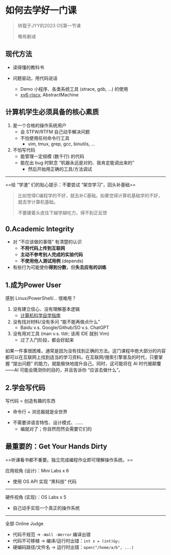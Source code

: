 # 如何去学好一门课
> 转载于JYY的2023 OS第一节课
> 
> 略有删减

## 现代方法
-   读得懂的教科书

-   问题驱动，用代码说话
    -   Demo 小程序、各类系统工具 (strace, gdb, ...) 的使用
    -   [xv6-riscv](https://github.com/mit-pdos/xv6-riscv), AbstractMachine

## 计算机学生必须具备的核心素质

1.  是一个合格的操作系统用户
    -   会 STFW/RTFM 自己动手解决问题
    -   不怕使用任何命令行工具
        -   vim, tmux, grep, gcc, binutils, ...
2.  不怕写代码
    -   能管理一定规模 (数千行) 的代码
    -   能在出 bug 时默念 “机器永远是对的、我肯定能调出来的”
        -   然后开始用正确的工具/方法调试

---

==给 “学渣” 们的贴心提示：不要尝试 “架空学习”，回头补基础==

> 比如觉得C编程学的不好，就去补C基础。如果觉得计算机基础学的不好，就去学计算机基础。
> 
> 不要硬着头皮往下越学越吃力，得不到正反馈

## 0.Academic Integrity

-   对 “不应该做的事情” 有清楚的认识
    -   **不将代码上传到互联网**
    -   **主动不参考别人完成的实验代码**
    -   **不使用他人测试用例** (depends)
-   有些行为可能使你**得到分数**，但**失去应有的训练**


## 1.成为Power User

感到 Linux/PowerShell/... 很难用？

1.  没有建立信心、没有理解基本逻辑
    -   [计算机科学自学指南](https://csdiy.wiki/)
2.  没有找对材料/没有多问 “能不能再做点什么”
    -   Baidu v.s. Google/Github/SO v.s. ChatGPT
3.  没有用对工具 (man v.s. tldr; 该用 IDE 就别 Vim)
    -   过了入门阶段，都会好起来

如果一件事很困难，通常是因为没有找到正确的方法。这门课程中绝大部分的内容都可以在互联网上找到适当的学习资料。在互联网/搜索引擎普及的时代，只要掌握 “提出问题” 的能力，就能极快地提升自己。同时，这可能将在 AI 时代被颠覆——AI 可能会猜测你的目的，并且告诉你 “应该去做什么”。

## 2.学会写代码
写代码 = 创造有趣的东西

* 命令行 + 浏览器就是全世界
-   不需要讲语言特性、设计模式、……
    -   编就对了；你自然而然会需要它们的

##  最重要的：Get Your Hands Dirty

==听课看书都不重要。独立完成编程作业即可理解操作系统。==

应用视角 (设计)：Mini Labs x 6

-   使用 OS API 实现 “黑科技” 代码

---

硬件视角 (实现)：OS Labs x 5

-   自己动手实现一个真正的操作系统

---

全部 Online Judge

-   代码不规范 → `-Wall -Werror` 编译出错
-   代码不可移植 → 编译/运行时出错：`int x = (int)&y;`
-   硬编码路径/文件名 → 运行时出错：`open("/home/a/b", ...)`